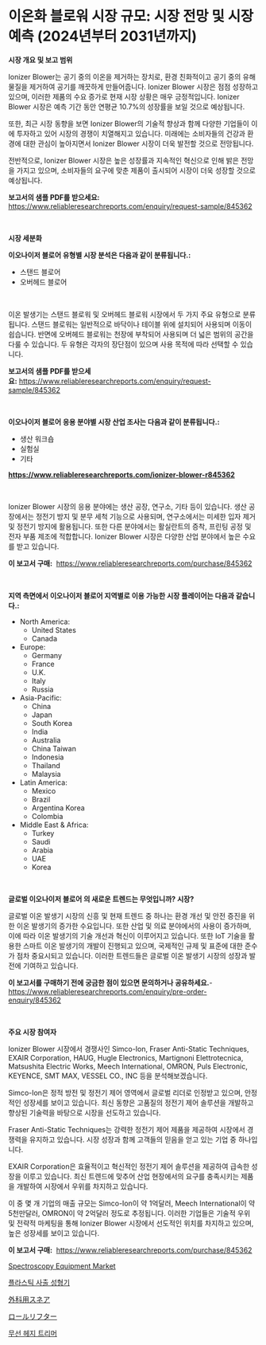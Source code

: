 <p><h1>이온화 블로워 시장 규모: 시장 전망 및 시장 예측 (2024년부터 2031년까지)</h1></p><p><strong>시장 개요 및 보고 범위</strong></p>
<p><p>Ionizer Blower는 공기 중의 이온을 제거하는 장치로, 환경 친화적이고 공기 중의 유해 물질을 제거하여 공기를 깨끗하게 만들어줍니다. Ionizer Blower 시장은 점점 성장하고 있으며, 이러한 제품의 수요 증가로 현재 시장 상황은 매우 긍정적입니다. Ionizer Blower 시장은 예측 기간 동안 연평균 10.7%의 성장률을 보일 것으로 예상됩니다.</p><p>또한, 최근 시장 동향을 보면 Ionizer Blower의 기술적 향상과 함께 다양한 기업들이 이에 투자하고 있어 시장의 경쟁이 치열해지고 있습니다. 미래에는 소비자들의 건강과 환경에 대한 관심이 높아지면서 Ionizer Blower 시장이 더욱 발전할 것으로 전망됩니다.</p><p>전반적으로, Ionizer Blower 시장은 높은 성장률과 지속적인 혁신으로 인해 밝은 전망을 가지고 있으며, 소비자들의 요구에 맞춘 제품이 출시되어 시장이 더욱 성장할 것으로 예상됩니다.</p></p>
<p><strong>보고서의 샘플 PDF를 받으세요:</strong> <a href="https://www.reliableresearchreports.com/enquiry/request-sample/845362">https://www.reliableresearchreports.com/enquiry/request-sample/845362</a></p>
<p>&nbsp;</p>
<p><strong>시장 세분화</strong></p>
<p><strong>이오나이저 블로어 유형별 시장 분석은 다음과 같이 분류됩니다.:</strong></p>
<p><ul><li>스탠드 블로어</li><li>오버헤드 블로어</li></ul></p>
<p>&nbsp;</p>
<p><p>이온 발생기는 스탠드 블로워 및 오버헤드 블로워 시장에서 두 가지 주요 유형으로 분류됩니다. 스탠드 블로워는 일반적으로 바닥이나 테이블 위에 설치되어 사용되며 이동이 쉽습니다. 반면에 오버헤드 블로워는 천장에 부착되어 사용되며 더 넓은 범위의 공간을 다룰 수 있습니다. 두 유형은 각자의 장단점이 있으며 사용 목적에 따라 선택할 수 있습니다.</p></p>
<p><strong>보고서의 샘플 PDF를 받으세요:</strong>&nbsp;<a href="https://www.reliableresearchreports.com/enquiry/request-sample/845362">https://www.reliableresearchreports.com/enquiry/request-sample/845362</a></p>
<p>&nbsp;</p>
<p><strong> 이오나이저 블로어 응용 분야별 시장 산업 조사는 다음과 같이 분류됩니다.:</strong></p>
<p><ul><li>생산 워크숍</li><li>실험실</li><li>기타</li></ul></p>
<p><strong><a href="https://www.reliableresearchreports.com/ionizer-blower-r845362">https://www.reliableresearchreports.com/ionizer-blower-r845362</a></strong></p>
<p>&nbsp;</p>
<p><p>Ionizer Blower 시장의 응용 분야에는 생산 공장, 연구소, 기타 등이 있습니다. 생산 공장에서는 정전기 방지 및 분무 세척 기능으로 사용되며, 연구소에서는 미세한 입자 제거 및 정전기 방지에 활용됩니다. 또한 다른 분야에서는 활실란트의 증착, 프린팅 공정 및 전자 부품 제조에 적합합니다. Ionizer Blower 시장은 다양한 산업 분야에서 높은 수요를 받고 있습니다.</p></p>
<p><strong>이 보고서 구매:</strong>&nbsp; <a href="https://www.reliableresearchreports.com/purchase/845362">https://www.reliableresearchreports.com/purchase/845362</a></p>
<p>&nbsp;</p>
<p><strong>지역 측면에서 이오나이저 블로어 지역별로 이용 가능한 시장 플레이어는 다음과 같습니다.:</strong></p>
<p><ul>
    <li>
        North America:
        <ul>
            <li>United States</li>
            <li>Canada</li>
        </ul>
    </li>
    <li>
        Europe:
        <ul>
            <li>Germany</li>
            <li>France</li>
            <li>U.K.</li>
            <li>Italy</li>
            <li>Russia</li>
        </ul>
    </li>
    <li>
        Asia-Pacific:
        <ul>
            <li>China</li>
            <li>Japan</li>
            <li>South Korea</li>
            <li>India</li>
            <li>Australia</li>
            <li>China Taiwan</li>
            <li>Indonesia</li>
            <li>Thailand</li>
            <li>Malaysia</li>
        </ul>
    </li>
    <li>
        Latin America:
        <ul>
            <li>Mexico</li>
            <li>Brazil</li>
            <li>Argentina Korea</li>
            <li>Colombia</li>
        </ul>
    </li>
    <li>
        Middle East & Africa:
        <ul>
            <li>Turkey</li>
            <li>Saudi</li>
            <li>Arabia</li>
            <li>UAE</li>
            <li>Korea</li>
        </ul>
    </li>
    </ul></p>
<p>&nbsp;</p>
<p><strong>글로벌 이오나이저 블로어 의 새로운 트렌드는 무엇입니까? 시장?</strong></p>
<p><p>글로벌 이온 발생기 시장의 신흥 및 현재 트렌드 중 하나는 환경 개선 및 안전 증진을 위한 이온 발생기의 증가한 수요입니다. 또한 산업 및 의료 분야에서의 사용이 증가하며, 이에 따라 이온 발생기의 기술 개선과 혁신이 이루어지고 있습니다. 또한 IoT 기술을 활용한 스마트 이온 발생기의 개발이 진행되고 있으며, 국제적인 규제 및 표준에 대한 준수가 점차 중요시되고 있습니다. 이러한 트렌드들은 글로벌 이온 발생기 시장의 성장과 발전에 기여하고 있습니다.</p></p>
<p><strong>이 보고서를 구매하기 전에 궁금한 점이 있으면 문의하거나 공유하세요.</strong>- <a href="https://www.reliableresearchreports.com/enquiry/pre-order-enquiry/845362">https://www.reliableresearchreports.com/enquiry/pre-order-enquiry/845362</a></p>
<p>&nbsp;</p>
<p><strong>주요 시장 참여자</strong></p>
<p><p>Ionizer Blower 시장에서 경쟁사인 Simco-Ion, Fraser Anti-Static Techniques, EXAIR Corporation, HAUG, Hugle Electronics, Martignoni Elettrotecnica, Matsushita Electric Works, Meech International, OMRON, Puls Electronic, KEYENCE, SMT MAX, VESSEL CO., INC 등을 분석해보겠습니다.</p><p>Simco-Ion은 정적 방전 및 정전기 제어 영역에서 글로벌 리더로 인정받고 있으며, 안정적인 성장세를 보이고 있습니다. 최신 동향은 고품질의 정전기 제어 솔루션을 개발하고 향상된 기술력을 바탕으로 시장을 선도하고 있습니다.</p><p>Fraser Anti-Static Techniques는 강력한 정전기 제어 제품을 제공하여 시장에서 경쟁력을 유지하고 있습니다. 시장 성장과 함께 고객들의 믿음을 얻고 있는 기업 중 하나입니다.</p><p>EXAIR Corporation은 효율적이고 혁신적인 정전기 제어 솔루션을 제공하여 급속한 성장을 이루고 있습니다. 최신 트렌드에 맞추어 산업 현장에서의 요구를 충족시키는 제품을 개발하여 시장에서 우위를 차지하고 있습니다.</p><p>이 중 몇 개 기업의 매출 규모는 Simco-Ion이 약 1억달러, Meech International이 약 5천만달러, OMRON이 약 2억달러 정도로 추정됩니다. 이러한 기업들은 기술적 우위 및 전략적 마케팅을 통해 Ionizer Blower 시장에서 선도적인 위치를 차지하고 있으며, 높은 성장세를 보이고 있습니다.</p></p>
<p><strong>이 보고서 구매:</strong>&nbsp;&nbsp;<a href="https://www.reliableresearchreports.com/purchase/845362">https://www.reliableresearchreports.com/purchase/845362</a></p>
<p><p><a href="https://github.com/provorikovar/Market-Research-Report-List-3/blob/main/spectroscopy-equipment-market.md">Spectroscopy Equipment Market</a></p><p><a href="https://medium.com/@gabrielblanda5656/%ED%94%8C%EB%9D%BC%EC%8A%A4%ED%8B%B1-%EC%82%AC%EC%B6%9C-%EC%84%B1%ED%98%95-%EA%B8%B0%EA%B3%84-%EC%8B%9C%EC%9E%A5-%EC%A7%80%ED%91%9C-%ED%95%B4%EB%8F%85-%EC%8B%9C%EC%9E%A5-%EC%A0%90%EC%9C%A0%EC%9C%A8-%ED%8A%B8%EB%A0%8C%EB%93%9C-%EB%B0%8F-%EC%84%B1%EC%9E%A5-%ED%8C%A8%ED%84%B4-f08182363dd4">플라스틱 사출 성형기</a></p><p><a href="https://medium.com/@skylarreilly36/%E6%89%8B%E8%A1%93%E7%94%A8%E3%82%B9%E3%83%8D%E3%82%A2%E5%B8%82%E5%A0%B4%E3%81%AE%E8%A6%8F%E6%A8%A1%E3%81%A8%E5%B8%82%E5%A0%B4%E5%8B%95%E5%90%91-%E5%AE%8C%E5%85%A8%E3%81%AA%E7%94%A3%E6%A5%AD%E6%A6%82%E8%A6%B3-2024%E5%B9%B4%E3%81%8B%E3%82%892031%E5%B9%B4%E3%81%BE%E3%81%A7-6174ff817e61">外科用スネア</a></p><p><a href="https://github.com/cbigkbh02719/Market-Research-Report-List-1/blob/main/407108220628.md">ロールリフター</a></p><p><a href="https://github.com/oajzkywllm460/Market-Research-Report-List-1/blob/main/425137119037.md">무선 헤지 트리머</a></p></p>